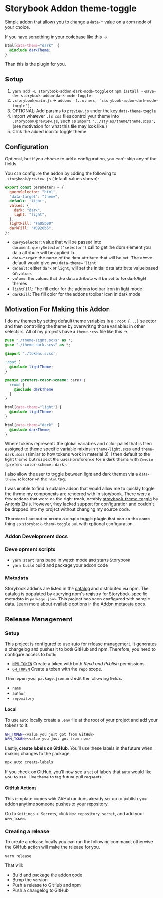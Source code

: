 # Storybook Addon theme-toggle

Simple addon that allows you to change a `data-*` value on a dom node of your choice.

If you have something in your codebase like this ->

```scss
html[data-theme="dark"] {
  @include darkTheme;
}
```

Than this is the plugin for you.

## Setup

1. `yarn add -D storybook-addon-dark-mode-toggle` or `npm install --save-dev storybook-addon-dark-mode-toggle`
2. `.storybook/main.js` -> `addons: [..others, 'storybook-addon-dark-mode-toggle']`,
3. OPTIONAL: Add params to `preview.js` under the key `data-theme-toggle`
4. import whatever `.[s]css` files control your theme into `.storybook/preview.js`, such as `import '../styles/theme/theme.scss';` (see motivation for what this file may look like.)
5. Click the added icon to toggle theme

## Configuration

Optional, but if you choose to add a configuration, you can't skip any of the fields.

You can configure the addon by adding the following to `.storybook/preview.js` (default values shown):

```javascript
export const parameters = {
  querySelector: "html",
  "data-target": "theme",
  default: "light",
  values: {
    dark: "dark",
    light: "light",
  },
  lightFill: "#a05b00",
  darkFill: "#0926b5",
};
```

- `querySelector`: value that will be passed into `document.querySelector('selector')` call to get the dom element you data attribute will be applied to.
- `data-target`: the name of the data attribute that will be set. The above default would give you `data-theme='light'`
- `default`: either `dark` or `light`, will set the initial data attribute value based on `values`
- `values`: the values that the data attribute will be set to for dark/light themes
- `lightFill`: The fill color for the addons toolbar icon in light mode
- `darkFill`: The fill color for the addons toolbar icon in dark mode

## Motivation For Making this Addon

I do my themes by setting default theme variables in a `:root {...}` selector and then controlling the theme by overwriting those variables in other selectors. All of my projects have a `theme.scss` file like this ->

```scss
@use "./theme-light.scss" as *;
@use "./theme-dark.scss" as *;

@import "./tokens.scss";

:root {
  @include lightTheme;
}

@media (prefers-color-scheme: dark) {
  :root {
    @include darkTheme;
  }
}

html[data-theme="light"] {
  @include lightTheme;
}

html[data-theme="dark"] {
  @include darkTheme;
}
```

Where tokens represents the global variables and color pallet that is then assigned to theme specific variable mixins in `theme-light.scss` and `theme-dark.scss` (similar to how tokens work in material 3). I then default to the light theme but respect the users preference for a dark theme with `@media (prefers-color-scheme: dark)`.

I also allow the user to toggle between light and dark themes via a `data-theme` selector on the `html` tag.

I was unable to find a suitable addon that would allow me to quickly toggle the theme my components are rendered with in storybook. There were a few addons that were on the right track, notably [storybook-theme-toggle](https://github.com/antonis-zisis/storybook-theme-toggle) by [Antonis Zisis](https://github.com/antonis-zisis). However, they lacked support for configuration and couldn't be dropped into my project without changing my source code.

Therefore I set out to create a simple toggle plugin that can do the same thing as `storybook-theme-toggle` but with optional configuration.

### Addon Development docs

### Development scripts

- `yarn start` runs babel in watch mode and starts Storybook
- `yarn build` build and package your addon code

### Metadata

Storybook addons are listed in the [catalog](https://storybook.js.org/addons) and distributed via npm. The catalog is populated by querying npm's registry for Storybook-specific metadata in `package.json`. This project has been configured with sample data. Learn more about available options in the [Addon metadata docs](https://storybook.js.org/docs/react/addons/addon-catalog#addon-metadata).

## Release Management

### Setup

This project is configured to use [auto](https://github.com/intuit/auto) for release management. It generates a changelog and pushes it to both GitHub and npm. Therefore, you need to configure access to both:

- [`NPM_TOKEN`](https://docs.npmjs.com/creating-and-viewing-access-tokens#creating-access-tokens) Create a token with both _Read and Publish_ permissions.
- [`GH_TOKEN`](https://github.com/settings/tokens) Create a token with the `repo` scope.

Then open your `package.json` and edit the following fields:

- `name`
- `author`
- `repository`

#### Local

To use `auto` locally create a `.env` file at the root of your project and add your tokens to it:

```bash
GH_TOKEN=<value you just got from GitHub>
NPM_TOKEN=<value you just got from npm>
```

Lastly, **create labels on GitHub**. You’ll use these labels in the future when making changes to the package.

```bash
npx auto create-labels
```

If you check on GitHub, you’ll now see a set of labels that `auto` would like you to use. Use these to tag future pull requests.

#### GitHub Actions

This template comes with GitHub actions already set up to publish your addon anytime someone pushes to your repository.

Go to `Settings > Secrets`, click `New repository secret`, and add your `NPM_TOKEN`.

### Creating a release

To create a release locally you can run the following command, otherwise the GitHub action will make the release for you.

```sh
yarn release
```

That will:

- Build and package the addon code
- Bump the version
- Push a release to GitHub and npm
- Push a changelog to GitHub
